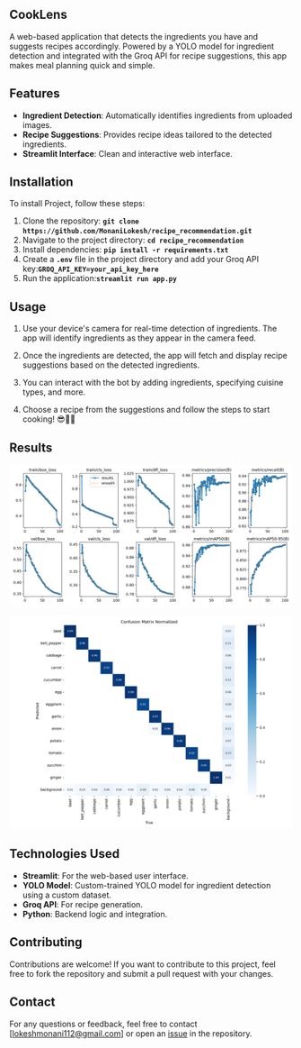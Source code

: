 ## **CookLens**

A web-based application that detects the ingredients you have and suggests recipes accordingly. Powered by a YOLO model for ingredient detection and integrated with the Groq API for recipe suggestions, this app makes meal planning quick and simple.


## **Features**
- **Ingredient Detection**: Automatically identifies ingredients from uploaded images.
- **Recipe Suggestions**: Provides recipe ideas tailored to the detected ingredients.
- **Streamlit Interface**: Clean and interactive web interface.


## **Installation**

To install Project, follow these steps:
1. Clone the repository: **`git clone https://github.com/MonaniLokesh/recipe_recommendation.git`**
2. Navigate to the project directory: **`cd recipe_recommendation`**
3. Install dependencies: **`pip install -r requirements.txt`**
4. Create a **`.env`** file in the project directory and add your Groq API key:**`GROQ_API_KEY=your_api_key_here`**
5. Run the application:**`streamlit run app.py`**

## **Usage**
1. Use your device's camera for real-time detection of ingredients. The app will identify ingredients as they appear in the camera feed.

2. Once the ingredients are detected, the app will fetch and display recipe suggestions based on the detected ingredients.

3. You can interact with the bot by adding ingredients, specifying cuisine types, and more.

4. Choose a recipe from the suggestions and follow the steps to start cooking! 😎👨‍🍳

## **Results**
![plot](results/results-3.png)

![plot](results/confusion_matrix_normalized-5.png)

## **Technologies Used**
- **Streamlit**: For the web-based user interface.
- **YOLO Model**: Custom-trained YOLO model for ingredient detection using a custom dataset.
- **Groq API**: For recipe generation.
- **Python**: Backend logic and integration.

## **Contributing**
Contributions are welcome! If you want to contribute to this project, feel free to fork the repository and submit a pull request with your changes.

## **Contact**
For any questions or feedback, feel free to contact [lokeshmonani112@gmail.com] or open an [issue](https://github.com/MonaniLokesh/recipe_recommendation/issues/new) in the repository.

